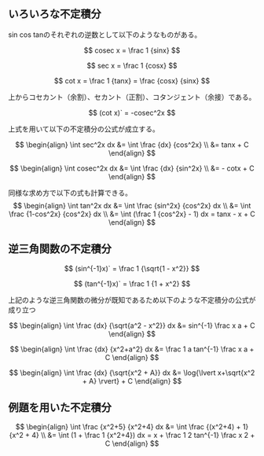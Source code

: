## いろいろな不定積分

sin cos tanのそれぞれの逆数として以下のようなものがある。

$$
cosec x = \frac 1 {sinx}
$$

$$
sec x = \frac 1 {cosx}
$$

$$
cot x = \frac 1 {tanx} = \frac {cosx} {sinx}
$$

上からコセカント（余割）、セカント（正割）、コタンジェント（余接）である。

$$
(cot x)` = -cosec^2x
$$

上式を用いて以下の不定積分の公式が成立する。

$$
\begin{align}
\int sec^2x dx &= \int \frac {dx} {cos^2x} \\
&= tanx + C
\end{align}
$$

$$
\begin{align}
\int cosec^2x dx &= \int \frac {dx} {sin^2x} \\
&= - cotx + C
\end{align}
$$

同様な求め方で以下の式も計算できる。
$$
\begin{align}
\int tan^2x dx &= \int \frac {sin^2x} {cos^2x} dx \\
&= \int \frac {1-cos^2x} {cos^2x} dx \\
&= \int (\frac 1 {cos^2x} - 1) dx = tanx - x + C
\end{align}
$$

## 逆三角関数の不定積分
$$
(sin^{-1}x)` = \frac 1 {\sqrt{1 - x^2}}
$$

$$
(tan^{-1}x)` = \frac 1 {1 + x^2}
$$

上記のような逆三角関数の微分が既知であるため以下のような不定積分の公式が成り立つ

$$
\begin{align}
\int \frac {dx} {\sqrt{a^2 - x^2}} dx &= sin^{-1} \frac x a + C
\end{align}
$$

$$
\begin{align}
\int \frac {dx} {x^2+a^2} dx &= \frac 1 a tan^{-1} \frac x a + C
\end{align}
$$

$$
\begin{align}
\int \frac {dx} {\sqrt{x^2 + A}} dx &= \log{\lvert x+\sqrt{x^2 + A} \rvert} + C
\end{align}
$$

## 例題を用いた不定積分

$$
\begin{align}
\int \frac {x^2+5} {x^2+4} dx &= \int \frac {(x^2+4) + 1} {x^2 + 4} \\
&= \int (1 + \frac 1 {x^2+4}) dx = x + \frac 1 2 tan^{-1} \frac x 2 + C
\end{align}
$$
